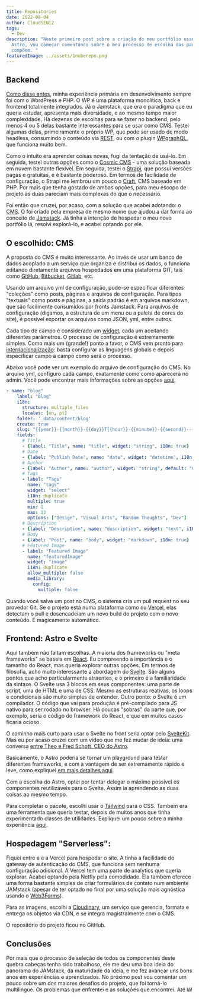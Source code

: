 ```yaml
---
title: Repositories
date: 2022-08-04
author: CloudSEN12
tags:
  - Dev
description: "Neste primeiro post sobre a criação do meu portfólio usando o
  Astro, vou começar comentando sobre o meu processo de escolha das partes que o
  compõem. "
featuredImage: ../assets/1nuberepo.png
---
```

## Backend

[Como disse antes](https://pedrokehl.net/pt/blog/wordpress-no-meu-passado-presente-e-futuro/), minha experiência primária em desenvolvimento sempre foi com o WordPress e PHP. O WP é uma plataforma monolítica, back e frontend totalmente integrados. Já o Jamstack, que era o paradigma que eu queria estudar, apresenta mais diversidade, e ao mesmo tempo maior complexidade. Há dezenas de escolhas para se fazer no backend, pelo menos 4 ou 5 delas bastante interessantes para se usar como CMS. Testei algumas delas, primeiramente o próprio WP, que pode ser usado de modo headless, consumindo o conteúdo via [REST](https://developer.wordpress.org/rest-api/), ou com o plugin [WPgraphQL](https://www.wpgraphql.com/), que funciona muito bem. 

Como o intuito era aprender coisas novas, fugi da tentação de usá-lo. Em seguida, testei outras opções como o [Cosmic CMS](https://www.cosmicjs.com/) - uma solução baseada em nuvem bastante flexível. Em seguida, testei o [Strapi](https://strapi.io/), que possui versões pagas e gratuitas, e é bastante poderoso. Em termos de facilidade de configuração, o Strapi me lembrou um pouco o [Craft](https://craftcms.com/), CMS baseado em PHP. Por mais que tenha gostado de ambas opções, para meu escopo de projeto as duas pareciam mais complexas do que o necessário.

Foi então que cruzei, por acaso, com a solução que acabei adotando: o [ CMS](https://www.cms.org/). O  foi criado pela empresa de mesmo nome que ajudou a dar forma ao conceito de [Jamstack](https://jamstack.org/). Já tinha a intenção de hospedar o meu novo portfólio lá, resolvi explorá-lo, e acabei optando por ele.

## O escolhido:  CMS

A proposta do CMS é muito interessante. Ao invés de usar um banco de dados acoplado a um serviço que organiza e distribui os dados, o  funciona editando diretamente arquivos hospedados em uma plataforma GIT, tais como [GitHub](https://github.com/), [Bitbucket](https://bitbucket.org/), [Gitlab](https://about.gitlab.com/), etc. 

Usando um arquivo yml de configuração, pode-se especificar diferentes "coleções" como posts, páginas e arquivos de configuração. Para tipos "textuais" como posts e páginas, a saída padrão é em arquivos markdown, que são facilmente consumidos por fronts Jamstack. Para arquivos de configuração (digamos, a estrutura de um menu ou a paleta de cores do site), é possível exportar os arquivos como JSON, yml, entre outros.

Cada tipo de campo é considerado um [widget](https://www.cms.org/docs/widgets/), cada um aceitando diferentes parâmetros. O processo de configuração é extremamente simples. Como mais um (grande!) ponto a favor, o CMS vem pronto para [internacionalização](https://www.cms.org/docs/configuration-options/#locale): basta configurar as linguagens globais e depois especificar campo a campo como será o processo.

Abaixo você pode ver um exemplo do arquivo de configuração do  CMS. No arquivo yml, configuro cada campo, exatamente como como aparecerá no admin. Você pode encontrar mais informações sobre as opções [aqui](https://www.cms.org/docs/configuration-options/).

```yaml
- name: "blog"
    label: "Blog"
    i18n:
      structure: multiple_files
      locales: [en, pt]
    folder: '_data/content/blog'
    create: true
    slug: "{{year}}-{{month}}-{{day}}T{{hour}}-{{minute}}-{{second}}--{{slug}}{{locale}}"
    fields:
      # Title
      - {label: "Title", name: "title", widget: "string", i18n: true}
      # Date
      - {label: "Publish Date", name: "date", widget: "datetime", i18n: duplicate}
      # Author
      - {label: "Author", name: "author", widget: "string", default: "CloudSEN12", i18n: duplicate}
      # Tags
      - label: "Tags"
        name: "tags"
        widget: "select"
        i18n: duplicate
        multiple: true
        min: 1
        max: 12
        options: ["Design", "Visual Arts", "Random Thoughts", "Dev"]
      # Description  
      - {label: "Description", name: "description", widget: "text", i18n: true}
      # Body
      - {label: "Post", name: "body", widget: "markdown", i18n: true}  
      # Featured Image  
      - label: "Featured Image"
        name: "featuredImage"
        widget: "image"
        i18n: duplicate
        allow_multiple: false
        media_library:
          config:
            multiple: false  
```

Quando você salva um post no  CMS, o sistema cria um pull request no seu provedor Git. Se o projeto está numa plataforma como [ ](https://www..com/)ou [Vercel](https://vercel.com/), elas detectam o pull e desencadeiam um novo build do projeto com o novo conteúdo. É magicamente automático.

## Frontend: Astro e Svelte

Aqui também não faltam escolhas. A maioria dos frameworks ou "meta frameworks" se baseia em [React](https://pt-br.reactjs.org/). Eu compreendo a importância e o tamanho do React, mas queria explorar outras opções. Em termos de filosofia, acho muito interessante a abordagem do [Svelte](https://svelte.dev/). São alguns pontos que acho particularmente atraentes, e o primeiro é a familiaridade da sintaxe. O Svelte usa 3 blocos em seus componentes: uma parte de script, uma de HTML e uma de CSS. Mesmo as estruturas reativas, os loops e condicionais são muito simples de entender. Outro ponto: o Svelte é um compilador. O código que vai para produção é pré-compilado para JS nativo para ser rodado no browser. Há poucas "sobras" da parte que, por exemplo, seria o código do framework do React, e que em muitos casos ficaria ocioso. 

O caminho mais curto para usar o Svelte no front seria optar pelo [SvelteKit](https://kit.svelte.dev/). Mas eu por acaso cruzei com um vídeo que me fez mudar de ideia: uma conversa [entre Theo e Fred Schott, CEO do Astro](https://www.youtube.com/watch?v=fp3mYVoMN7w).

Basicamente, o Astro poderia se tornar um playground para testar diferentes frameworks, e com a vantagem de ser extremamente rápido e leve, como expliquei [em mais detalhes aqui](https://pedrokehl.net/pt/blog/astronomicamente-divertido/).

Com a escolha do Astro, optei por tentar delegar o máximo possível os componentes reutilizáveis para o Svelte. Assim ia aprendendo as duas coisas ao mesmo tempo.

Para completar o pacote, escolhi usar o [Tailwind](https://tailwindcss.com/) para o CSS. Também era uma ferramenta que queria testar, depois de muitos anos que tinha experimentado classes de utilidades. Expliquei um pouco sobre a minha experiência [aqui](https://pedrokehl.net/pt/blog/pensamentos-sobre-o-tailwind-e-classes-de-utilidades/).

## Hospedagem "Serverless": 

Fiquei entre a  e a Vercel para hospedar o site. A  tinha a facilidade do gateway de autenticação do CMS, que funciona sem nenhuma configuração adicional. A Vercel tem uma parte de analytics que queria explorar. Acabei optando pela Netfly pela comodidade. Ela também oferece uma forma bastante simples de criar formulários de contato num ambiente JAMstack (apesar de ter optado no final por uma solução mais agnóstica usando o [Web3Forms](https://web3forms.com/)). 

Para as imagens, escolhi a [Cloudinary](https://cloudinary.com/), um serviço que gerencia, formata e entrega os objetos via CDN, e se integra magistralmente com o  CMS.

O repositório do projeto ficou no GitHub.

## Conclusões

Por mais que o processo de seleção de todos os componentes deste quebra cabeças tenha sido trabalhoso, ele me deu uma boa ideia do panorama do JAMstack, da maturidade da ideia, e me fez avançar uns bons anos em experiências e aprendizados. No próximo post vou comentar um pouco sobre um dos maiores desafios do projeto, que foi torná-lo multilingue. Os problemas que enfrentei e as soluções que encontrei. Até lá!